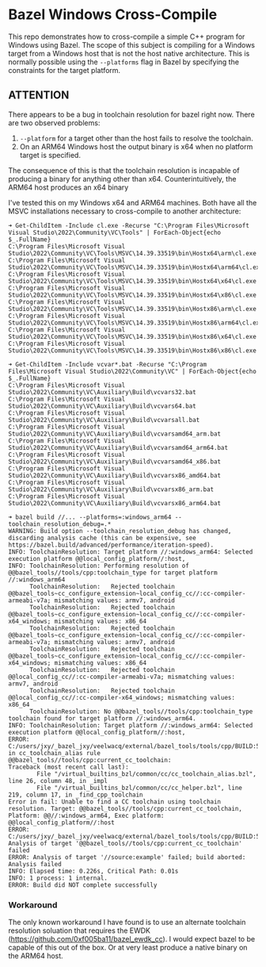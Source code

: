 # Bazel Windows Cross-Compile

This repo demonstrates how to cross-compile a simple C++ program for Windows using Bazel. The scope
of this subject is compiling for a Windows target from a Windows host that is not the host native
architecture. This is normally possible using the `--platforms` flag in Bazel by specifying the
constraints for the target platform.

## ATTENTION

There appears to be a bug in toolchain resolution for bazel right now. There are two observed
problems:

1. `--platform` for a target other than the host fails to resolve the toolchain.
2. On an ARM64 Windows host the output binary is x64 when no platform target is specified.

The consequence of this is that the toolchain resolution is incapable of producing a binary for
anything other than x64. Counterintuitively, the ARM64 host produces an x64 binary

I've tested this on my Windows x64 and ARM64 machines. Both have all the MSVC installations
necessary to cross-compile to another architecture:

```shell
➜ Get-ChildItem -Include cl.exe -Recurse "C:\Program Files\Microsoft Visual Studio\2022\Community\VC\Tools" | ForEach-Object{echo $_.FullName}
C:\Program Files\Microsoft Visual Studio\2022\Community\VC\Tools\MSVC\14.39.33519\bin\Hostx64\arm\cl.exe
C:\Program Files\Microsoft Visual Studio\2022\Community\VC\Tools\MSVC\14.39.33519\bin\Hostx64\arm64\cl.exe
C:\Program Files\Microsoft Visual Studio\2022\Community\VC\Tools\MSVC\14.39.33519\bin\Hostx64\x64\cl.exe
C:\Program Files\Microsoft Visual Studio\2022\Community\VC\Tools\MSVC\14.39.33519\bin\Hostx64\x86\cl.exe
C:\Program Files\Microsoft Visual Studio\2022\Community\VC\Tools\MSVC\14.39.33519\bin\Hostx86\arm\cl.exe
C:\Program Files\Microsoft Visual Studio\2022\Community\VC\Tools\MSVC\14.39.33519\bin\Hostx86\arm64\cl.exe
C:\Program Files\Microsoft Visual Studio\2022\Community\VC\Tools\MSVC\14.39.33519\bin\Hostx86\x64\cl.exe
C:\Program Files\Microsoft Visual Studio\2022\Community\VC\Tools\MSVC\14.39.33519\bin\Hostx86\x86\cl.exe

➜ Get-ChildItem -Include vcvar*.bat -Recurse "C:\Program Files\Microsoft Visual Studio\2022\Community\VC" | ForEach-Object{echo $_.FullName}
C:\Program Files\Microsoft Visual Studio\2022\Community\VC\Auxiliary\Build\vcvars32.bat
C:\Program Files\Microsoft Visual Studio\2022\Community\VC\Auxiliary\Build\vcvars64.bat
C:\Program Files\Microsoft Visual Studio\2022\Community\VC\Auxiliary\Build\vcvarsall.bat
C:\Program Files\Microsoft Visual Studio\2022\Community\VC\Auxiliary\Build\vcvarsamd64_arm.bat
C:\Program Files\Microsoft Visual Studio\2022\Community\VC\Auxiliary\Build\vcvarsamd64_arm64.bat
C:\Program Files\Microsoft Visual Studio\2022\Community\VC\Auxiliary\Build\vcvarsamd64_x86.bat
C:\Program Files\Microsoft Visual Studio\2022\Community\VC\Auxiliary\Build\vcvarsx86_amd64.bat
C:\Program Files\Microsoft Visual Studio\2022\Community\VC\Auxiliary\Build\vcvarsx86_arm.bat
C:\Program Files\Microsoft Visual Studio\2022\Community\VC\Auxiliary\Build\vcvarsx86_arm64.bat
```

```shell
➜ bazel build //... --platforms=:windows_arm64 --toolchain_resolution_debug=.*
WARNING: Build option --toolchain_resolution_debug has changed, discarding analysis cache (this can be expensive, see https://bazel.build/advanced/performance/iteration-speed).
INFO: ToolchainResolution: Target platform //:windows_arm64: Selected execution platform @@local_config_platform//:host,
INFO: ToolchainResolution: Performing resolution of @@bazel_tools//tools/cpp:toolchain_type for target platform //:windows_arm64
      ToolchainResolution:   Rejected toolchain @@bazel_tools~cc_configure_extension~local_config_cc//:cc-compiler-armeabi-v7a; mismatching values: armv7, android
      ToolchainResolution:   Rejected toolchain @@bazel_tools~cc_configure_extension~local_config_cc//:cc-compiler-x64_windows; mismatching values: x86_64
      ToolchainResolution:   Rejected toolchain @@bazel_tools~cc_configure_extension~local_config_cc//:cc-compiler-armeabi-v7a; mismatching values: armv7, android
      ToolchainResolution:   Rejected toolchain @@bazel_tools~cc_configure_extension~local_config_cc//:cc-compiler-x64_windows; mismatching values: x86_64
      ToolchainResolution:   Rejected toolchain @@local_config_cc//:cc-compiler-armeabi-v7a; mismatching values: armv7, android
      ToolchainResolution:   Rejected toolchain @@local_config_cc//:cc-compiler-x64_windows; mismatching values: x86_64
      ToolchainResolution: No @@bazel_tools//tools/cpp:toolchain_type toolchain found for target platform //:windows_arm64.
INFO: ToolchainResolution: Target platform //:windows_arm64: Selected execution platform @@local_config_platform//:host,
ERROR: C:/users/jxy/_bazel_jxy/veelwacq/external/bazel_tools/tools/cpp/BUILD:58:19: in cc_toolchain_alias rule @@bazel_tools//tools/cpp:current_cc_toolchain:
Traceback (most recent call last):
        File "/virtual_builtins_bzl/common/cc/cc_toolchain_alias.bzl", line 26, column 48, in _impl
        File "/virtual_builtins_bzl/common/cc/cc_helper.bzl", line 219, column 17, in _find_cpp_toolchain
Error in fail: Unable to find a CC toolchain using toolchain resolution. Target: @@bazel_tools//tools/cpp:current_cc_toolchain, Platform: @@//:windows_arm64, Exec platform: @@local_config_platform//:host
ERROR: C:/users/jxy/_bazel_jxy/veelwacq/external/bazel_tools/tools/cpp/BUILD:58:19: Analysis of target '@@bazel_tools//tools/cpp:current_cc_toolchain' failed
ERROR: Analysis of target '//source:example' failed; build aborted: Analysis failed
INFO: Elapsed time: 0.226s, Critical Path: 0.01s
INFO: 1 process: 1 internal.
ERROR: Build did NOT complete successfully
```

### Workaround

The only known workaround I have found is to use an alternate toolchain resolution soluation that
requires the EWDK (https://github.com/0xf005ba11/bazel_ewdk_cc). I would expect bazel to be capable
of this out of the box. Or at very least produce a native binary on the ARM64 host.
